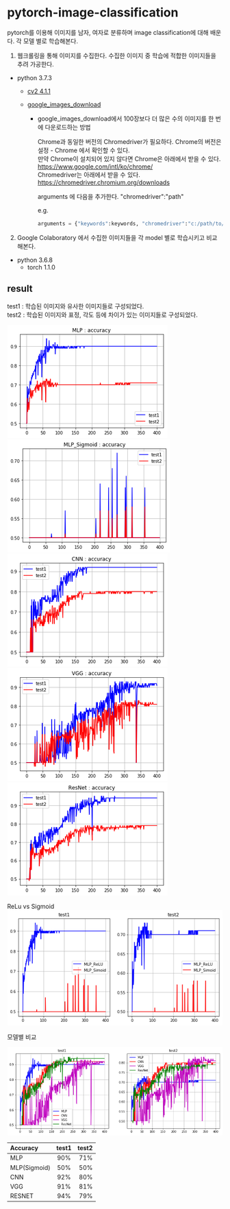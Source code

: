 # pytorch-image-classification
pytorch를 이용해 이미지를 남자, 여자로 분류하며 image classification에 대해 배운다. 각 모델 별로 학습해본다.

1. 웹크롤링을 통해 이미지를 수집한다. 수집한 이미지 중 학습에 적합한 이미지들을 추려 가공한다.
+ python 3.7.3
  + [cv2 4.1.1](https://opencv.org/)  
  + [google_images_download](https://google-images-download.readthedocs.io/en/latest/index.html)

    * google_images_download에서 100장보다 더 많은 수의 이미지를 한 번에 다운로드하는 방법  
      
      Chrome과 동일한 버전의 Chromedriver가 필요하다. Chrome의 버전은 설정 - Chrome 에서 확인할 수 있다.  
      만약 Chrome이 설치되어 있지 않다면 Chrome은 아래에서 받을 수 있다.  
      https://www.google.com/intl/ko/chrome/  
      Chromedriver는 아래에서 받을 수 있다.  
      https://chromedriver.chromium.org/downloads  
  
      arguments 에 다음을 추가한다.
      "chromedriver":"path"
      
      e.g.
      ```python  
      arguments = {"keywords":keywords, "chromedriver":"c:/path/to/chromedriver.exe}  
      ```  

2. Google Colaboratory 에서 수집한 이미지들을 각 model 별로 학습시키고 비교해본다.
  + python 3.6.8
    + torch 1.1.0

## result

test1 : 학습된 이미지와 유사한 이미지들로 구성되었다.  
test2 : 학습된 이미지와 표정, 각도 등에 차이가 있는 이미지들로 구성되었다.  

![mlp](https://github.com/KimHS0915/pytorch-image-classification/blob/master/img/mlp.png)
![mlp2](https://github.com/KimHS0915/pytorch-image-classification/blob/master/img/mlp2.png)  
![cnn](https://github.com/KimHS0915/pytorch-image-classification/blob/master/img/cnn.png)
![vgg](https://github.com/KimHS0915/pytorch-image-classification/blob/master/img/vgg.png)
![resnet](https://github.com/KimHS0915/pytorch-image-classification/blob/master/img/resnet.png)  

ReLu vs Sigmoid  
![mlprelusig](https://github.com/KimHS0915/pytorch-image-classification/blob/master/img/mlprelusig.png)  

모델별 비교  

![mlpcnnvggresnet](https://github.com/KimHS0915/pytorch-image-classification/blob/master/img/mlpcnnvggresnet.png)  

| Accuracy | test1 | test2 |
|:----|:-----:|------:|
| MLP |  90% | 71%  |
| MLP(Sigmoid) | 50% | 50% |
| CNN |  92% | 80% |
| VGG |  91% | 81% |
| RESNET | 94% | 79% |



